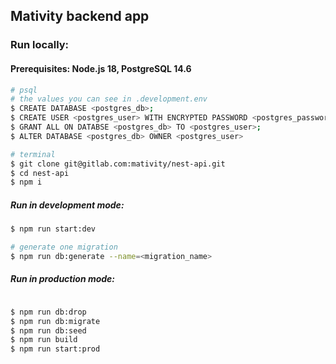## Mativity backend app

### Run locally:

#### Prerequisites: Node.js 18, PostgreSQL 14.6

```bash
# psql
# the values you can see in .development.env
$ CREATE DATABASE <postgres_db>;
$ CREATE USER <postgres_user> WITH ENCRYPTED PASSWORD <postgres_password>;
$ GRANT ALL ON DATABSE <postgres_db> TO <postgres_user>;
$ ALTER DATABASE <postgres_db> OWNER <postgres_user>

```

```bash
# terminal
$ git clone git@gitlab.com:mativity/nest-api.git
$ cd nest-api
$ npm i

```

##### Run in development mode:

```bash
$ npm run start:dev

# generate one migration
$ npm run db:generate --name=<migration_name>

```

##### Run in production mode:

```bash

$ npm run db:drop
$ npm run db:migrate
$ npm run db:seed
$ npm run build
$ npm run start:prod

```

